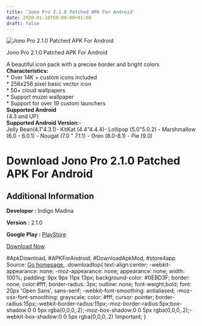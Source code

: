```yaml
---
title: 'Jono Pro 2.1.0 Patched APK For Android'
date: 2020-01-18T08:00:00+01:00
draft: false
---
```


![Jono Pro 2.1.0 Patched APK For Android](https://i0.wp.com/apkhome.net/wp-content/uploads/2020/01/Jono-Pro-2.1.0-Patched.png "Jono Pro 2.1.0 Patched APK For Android")

  

Jono Pro 2.1.0 Patched APK For Android

A beautiful icon pack with a precise border and bright colors  
**Characteristics:**  
\* Over 14K + custom icons included  
\* 256x256 pixel basic vector icon  
\* 50+ cloud wallpapers  
\* Support muzei wallpaper  
\* Support for over 19 custom launchers  
**Supported Android**  
{4.3 and UP}  
**Supported Android Version**:-  
Jelly Bean(4.1"4.3.1)- KitKat (4.4"4.4.4)- Lollipop (5.0"5.0.2) - Marshmallow (6.0 - 6.0.1) - Nougat (7.0 " 7.1.1) - Oreo (8.0-8.1) - Pie (9.0)

Download Jono Pro 2.1.0 Patched APK For Android
===============================================

Additional Information
----------------------

**Developer :** Indigo Madina

**Version :** 2.1.0

**Google Play :** [PlayStore](https://play.google.com/store/apps/details?id=com.indigomadina.jono)

  

[Download Now](https://store4app.co/post/jono-pro-2-1-0-patched-apk-for-android_1579330750)

  
#ApkDownload, #APKForAndroid, #DownloadApkMod, #store4app  
Source: [Go homepage.](https://store4app.co/post/jono-pro-2-1-0-patched-apk-for-android_1579330750) .downloadtop{ text-align:center; -webkit-appearance: none; -moz-appearance: none; appearance: none; width: 100%; padding: 9px 9px 11px 13px; background-color: #0EBD3F; border: none; color:#fff; border-radius: 3px; outline: none; font-weight;bold; font: 20px 'Open Sans', sans-serif; -webkit-font-smoothing: antialiased; -moz-osx-font-smoothing: grayscale; color: #fff; cursor: pointer; border-radius:15px;-webkit-border-radius:15px;-moz-border-radius:5px;box-shadow:0 0 5px rgba(0,0,0,.2);-moz-box-shadow:0 0 5px rgba(0,0,0,.2);-webkit-box-shadow:0 0 5px rgba(0,0,0,.2) !important; }
